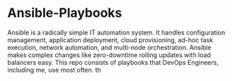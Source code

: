 # Ansible-Playbooks

Ansible is a radically simple IT automation system. It handles configuration management, application deployment, cloud provisioning, ad-hoc task execution, network automation, and multi-node orchestration. Ansible makes complex changes like zero-downtime rolling updates with load balancers easy. This repo consists of playbooks that DevOps Engineers, including me, use most often.
th
